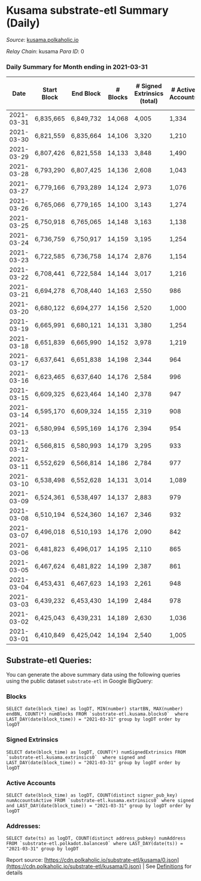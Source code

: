 # Kusama substrate-etl Summary (Daily)

_Source_: [kusama.polkaholic.io](https://kusama.polkaholic.io)

*Relay Chain*: kusama
*Para ID*: 0



### Daily Summary for Month ending in 2021-03-31


| Date | Start Block | End Block | # Blocks | # Signed Extrinsics (total) | # Active Accounts | # Passive | # New | # Addresses with Balances | # Events | # Transfers | # XCM Transfers In | # XCM Transfers Out |
| ---- | ----------- | --------- | -------- | --------------------------- | ----------------- | --------- | ----- | ------------------------- | -------- | ----------- | ------------------ | ------------------- |
| 2021-03-31 | 6,835,665 | 6,849,732 | 14,068  | 4,005 | 1,334 |  |  | 44,932 | 80,351 | 2,197 ($45,027,178.68) |   |   |
| 2021-03-30 | 6,821,559 | 6,835,664 | 14,106  | 3,320 | 1,210 |  |  |  | 77,582 | 1,387 ($49,859,004.63) |   |   |
| 2021-03-29 | 6,807,426 | 6,821,558 | 14,133  | 3,848 | 1,490 |  |  |  | 83,509 | 2,100 ($48,356,581.44) |   |   |
| 2021-03-28 | 6,793,290 | 6,807,425 | 14,136  | 2,608 | 1,043 |  |  |  | 74,144 | 1,150 ($29,173,098.68) |   |   |
| 2021-03-27 | 6,779,166 | 6,793,289 | 14,124  | 2,973 | 1,076 |  |  |  | 77,649 | 1,588 ($48,026,327.89) |   |   |
| 2021-03-26 | 6,765,066 | 6,779,165 | 14,100  | 3,143 | 1,274 |  |  |  | 77,198 | 1,558 ($20,585,222.06) |   |   |
| 2021-03-25 | 6,750,918 | 6,765,065 | 14,148  | 3,163 | 1,138 |  |  |  | 80,690 | 1,698 ($92,632,242.99) |   |   |
| 2021-03-24 | 6,736,759 | 6,750,917 | 14,159  | 3,195 | 1,254 |  |  |  | 75,347 | 1,895 ($49,640,569.80) |   |   |
| 2021-03-23 | 6,722,585 | 6,736,758 | 14,174  | 2,876 | 1,154 |  |  |  | 75,673 | 1,521 ($21,511,045.09) |   |   |
| 2021-03-22 | 6,708,441 | 6,722,584 | 14,144  | 3,017 | 1,216 |  |  |  | 80,508 | 1,387 ($37,461,834.59) |   |   |
| 2021-03-21 | 6,694,278 | 6,708,440 | 14,163  | 2,550 | 986 |  |  |  | 71,660 | 1,023 ($8,131,133.76) |   |   |
| 2021-03-20 | 6,680,122 | 6,694,277 | 14,156  | 2,520 | 1,000 |  |  |  | 73,700 | 1,027 ($20,862,473.13) |   |   |
| 2021-03-19 | 6,665,991 | 6,680,121 | 14,131  | 3,380 | 1,254 |  |  |  | 89,494 | 1,479 ($23,850,778.30) |   |   |
| 2021-03-18 | 6,651,839 | 6,665,990 | 14,152  | 3,978 | 1,219 |  |  |  | 79,074 | 2,415 ($67,438,748.39) |   |   |
| 2021-03-17 | 6,637,641 | 6,651,838 | 14,198  | 2,344 | 964 |  |  |  | 73,772 | 911 ($30,970,965.92) |   |   |
| 2021-03-16 | 6,623,465 | 6,637,640 | 14,176  | 2,584 | 996 |  |  |  | 72,167 | 1,012 ($15,973,854.50) |   |   |
| 2021-03-15 | 6,609,325 | 6,623,464 | 14,140  | 2,378 | 947 |  |  |  | 73,379 | 931 ($16,813,152.82) |   |   |
| 2021-03-14 | 6,595,170 | 6,609,324 | 14,155  | 2,319 | 908 |  |  |  | 72,417 | 752 ($14,689,888.74) |   |   |
| 2021-03-13 | 6,580,994 | 6,595,169 | 14,176  | 2,394 | 954 |  |  |  | 78,948 | 875 ($27,927,000.81) |   |   |
| 2021-03-12 | 6,566,815 | 6,580,993 | 14,179  | 3,295 | 933 |  |  |  | 76,199 | 1,502 ($29,459,540.28) |   |   |
| 2021-03-11 | 6,552,629 | 6,566,814 | 14,186  | 2,784 | 977 |  |  |  | 73,793 | 1,054 ($57,242,165.48) |   |   |
| 2021-03-10 | 6,538,498 | 6,552,628 | 14,131  | 3,014 | 1,089 |  |  |  | 75,059 | 1,253 ($41,604,216.82) |   |   |
| 2021-03-09 | 6,524,361 | 6,538,497 | 14,137  | 2,883 | 979 |  |  |  | 81,947 | 1,185 ($34,187,148.72) |   |   |
| 2021-03-08 | 6,510,194 | 6,524,360 | 14,167  | 2,346 | 932 |  |  |  | 71,132 | 863 ($14,788,696.92) |   |   |
| 2021-03-07 | 6,496,018 | 6,510,193 | 14,176  | 2,090 | 842 |  |  |  | 67,966 | 776 ($21,024,817.01) |   |   |
| 2021-03-06 | 6,481,823 | 6,496,017 | 14,195  | 2,110 | 865 |  |  |  | 69,887 | 735 ($13,076,399.66) |   |   |
| 2021-03-05 | 6,467,624 | 6,481,822 | 14,199  | 2,387 | 861 |  |  |  | 70,503 | 1,033 ($34,478,620.80) |   |   |
| 2021-03-04 | 6,453,431 | 6,467,623 | 14,193  | 2,261 | 948 |  |  |  | 68,729 | 865 ($21,001,810.85) |   |   |
| 2021-03-03 | 6,439,232 | 6,453,430 | 14,199  | 2,484 | 978 |  |  |  | 78,460 | 999 ($22,362,729.93) |   |   |
| 2021-03-02 | 6,425,043 | 6,439,231 | 14,189  | 2,630 | 1,036 |  |  |  | 73,692 | 916 ($33,767,718.99) |   |   |
| 2021-03-01 | 6,410,849 | 6,425,042 | 14,194  | 2,540 | 1,005 |  |  |  | 76,639 | 954 ($20,263,965.83) |   |   |

## Substrate-etl Queries:
You can generate the above summary data using the following queries using the public dataset `substrate-etl` in Google BigQuery:


### Blocks
```
SELECT date(block_time) as logDT, MIN(number) startBN, MAX(number) endBN, COUNT(*) numBlocks FROM `substrate-etl.kusama.blocks0`  where LAST_DAY(date(block_time)) = "2021-03-31" group by logDT order by logDT
```


### Signed Extrinsics
```
SELECT date(block_time) as logDT, COUNT(*) numSignedExtrinsics FROM `substrate-etl.kusama.extrinsics0`  where signed and LAST_DAY(date(block_time)) = "2021-03-31" group by logDT order by logDT
```


### Active Accounts
```
SELECT date(block_time) as logDT, COUNT(distinct signer_pub_key) numAccountsActive FROM `substrate-etl.kusama.extrinsics0` where signed and LAST_DAY(date(block_time)) = "2021-03-31" group by logDT order by logDT
```


### Addresses:
```
SELECT date(ts) as logDT, COUNT(distinct address_pubkey) numAddress FROM `substrate-etl.polkadot.balances0` where LAST_DAY(date(ts)) = "2021-03-31" group by logDT
```



Report source: [https://cdn.polkaholic.io/substrate-etl/kusama/0.json](https://cdn.polkaholic.io/substrate-etl/kusama/0.json) | See [Definitions](/DEFINITIONS.md) for details
